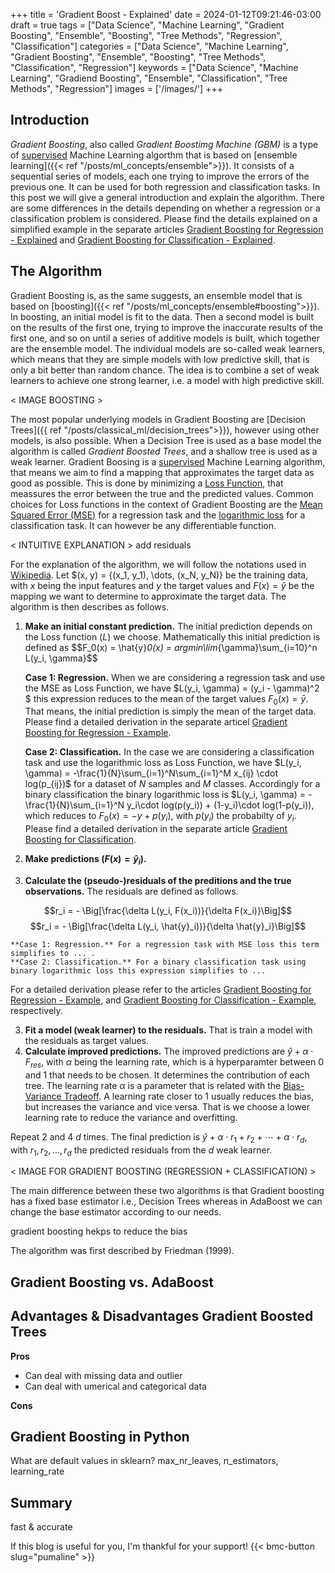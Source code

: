 +++
title = 'Gradient Boost - Explained'
date = 2024-01-12T09:21:46-03:00
draft = true
tags = ["Data Science", "Machine Learning", "Gradient Boosting", "Ensemble", "Boosting", "Tree Methods", "Regression", "Classification"]
categories = ["Data Science", "Machine Learning", "Gradient Boosting", "Ensemble", "Boosting", "Tree Methods", "Classification", "Regression"]
keywords = ["Data Science", "Machine Learning", "Gradiend Boosting", "Ensemble", "Classification", "Tree Methods", "Regression"]
images = ['/images/']
+++

## Introduction

*Gradient Boosting*, also called *Gradient Boostimg Machine (GBM)* is a type of [supervised](supervised_unsupervised.md#supervised) Machine Learning algorthm that is based on [ensemble learning]({{< ref "/posts/ml_concepts/ensemble">}}). It consists of a sequential series of models, each one trying to improve the errors of the previous one. It can be used for both regression and classification tasks. In this post we will give a general introduction and explain the algorithm. There are some differences in the details depending on whether a regression or a classification problem is considered. Please find the details explained on a simplified example in the separate articles [Gradient Boosting for Regression - Explained]() and [Gradient Boosting for Classification - Explained]().

## The Algorithm

Gradient Boosting is, as the same suggests, an ensemble model that is based on [boosting]({{< ref "/posts/ml_concepts/ensemble#boosting">}}). In boosting, an initial model is fit to the data. Then a second model is built on the results of the first one, trying to improve the inaccurate results of the first one, and so on until a series of additive models is built, which together are the ensemble model. The individual models are so-called weak learners, which means that they are simple models with low predictive skill, that is only a bit better than random chance. The idea is to combine a set of weak learners to achieve one strong learner, i.e. a model with high predictive skill. 

< IMAGE BOOSTING >

The most popular underlying models in Gradient Boosting are [Decision Trees]({{ ref "/posts/classical_ml/decision_trees">}}), however using other models, is also possible. When a Decision Tree is used as a base model the algorithm is called *Gradient Boosted Trees*, and a shallow tree is used as a weak learner. Gradient Boosing is a [supervised]() Machine Learning algorithm, that means we aim to find a mapping that approximates the target data as good as possible. This is done by minimizing a [Loss Function](), that meassures the error between the true and the predicted values. Common choices for Loss functions in the context of Gradient Boosting are the [Mean Squared Error (MSE)]() for a regression task and the [logarithmic loss]() for a classification task. It can however be any differentiable function. 

< INTUITIVE EXPLANATION > add residuals

For the explanation of the algorithm, we will follow the notations used in [Wikipedia](https://en.m.wikipedia.org/wiki/Gradient_boosting). Let $(x, y) = {(x_1, y_1), \dots, (x_N, y_N)} be the training data, with $x$ being the input features and $y$ the target values and $F(x)=\hat{y}$ be the mapping we want to determine to approximate the target data. The algorithm is then describes as follows.

1. **Make an initial constant prediction.** The initial prediction depends on the Loss function ($L$) we choose. Mathematically this initial prediction is defined as $$F_0(x) = \hat{y}_0(x) = argmin\lim_{\gamma}\sum_{i=10}^n L(y_i, \gamma}$$

	**Case 1: Regression.** When we are considering a regression task and use the MSE as Loss Function, we have $L(y_i, \gamma) = (y_i - \gamma)^2 $ this expression reduces to the  mean of the target values $F_{0}(x) = \bar{y}$. That means, the initial prediction is simply the mean of the target data. Please find a detailed derivation in the separate articel [Gradient Boosting for Regression - Example]().

	**Case 2: Classification.** In the case we are considering a classification task and use the logarithmic loss as Loss Function, we have $L(y_i, \gamma) = -\frac{1}{N}\sum_{i=1}^N\sum_{i=1}^M x_{ij} \cdot log(p_{ij})$ for a dataset of $N$ samples and $M$ classes. Accordingly for a binary classification the binary logarithmic loss is $L(y_i, \gamma) = -\frac{1}{N}\sum_{i=1}^N y_i\cdot log(p(y_i)) + (1-y_i)\cdot log(1-p(y_i)), which reduces to $F_{0}(x) = -y + p(y_i)$, with $p(y_i)$ the probabilty of $y_i$. Please find a detailed derivation in the separate article [Gradient Boosting for Classification](). 

2. **Make predictions ($F(x)=\hat{y}_i$).** 

3. **Calculate the (pseudo-)residuals of the preditions and the true observations.** The residuals are defined as follows. 

$$r_i = - \Big[\frac{\delta L(y_i, F(x_i))}{\delta F(x_i)}\Big]$$
$$r_i = - \Big[\frac{\delta L(y_i, \hat{y}_i))}{\delta \hat{y}_i}\Big]$$

	**Case 1: Regression.** For a regression task with MSE loss this term simplifies to ... . 
	**Case 2: Classification.** For a binary classification task using binary logarithmic loss this expression simplifies to ...
For a detailed derivation please refer to the articles [Gradient Boosting for Regression - Example](), and [Gradient Boosting for Classification - Example](), respectively.

3. **Fit a model (weak learner) to the residuals.** That is train a model with the residuals as target values.
4. **Calculate improved predictions.** The improved predictions are $\hat{y} + \alpha \cdot F_{res}$, with $\alpha$ being the learning rate, which is a hyperparamter between $0$ and $1$ that needs to be chosen. It determines the contribution of each tree. The learning rate $\alpha$ is a parameter that is related with the [Bias-Variance Tradeoff](). A learning rate closer to $1$ usually reduces the bias, but increases the variance and vice versa. That is we choose a lower learning rate to reduce the variance and overfitting.

Repeat 2 and 4 $d$ times.
The final prediction is $\hat{y} + \alpha \cdot r_1 + r_2 + \cdots + \alpha \cdot r_d$, with $r_1, r_2, \dots, r_d$ the predicted residuals from the $d$ weak learner.

< IMAGE FOR GRADIENT BOOSTING (REGRESSION + CLASSIFICATION) > 

The main difference between these two algorithms is that Gradient boosting has a fixed base estimator i.e., Decision Trees whereas in AdaBoost we can change the base estimator according to our needs.


gradient boosting hekps to reduce the bias

The algorithm was first described by Friedman (1999). 


## Gradient Boosting vs. AdaBoost

## Advantages & Disadvantages Gradient Boosted Trees

**Pros**

* Can deal with missing data and outlier
* Can deal with umerical and categorical data

**Cons**

## Gradient Boosting in Python

What are default values in sklearn? max_nr_leaves, n_estimators, learning_rate

## Summary

fast & accurate

If this blog is useful for you, I'm thankful for your support!
{{< bmc-button slug="pumaline" >}}

